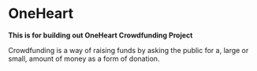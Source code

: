 # OneHeart
**This is for building out OneHeart Crowdfunding Project**

Crowdfunding is a way of raising funds by asking the public for a, large or small, amount of money as a form of donation.  
